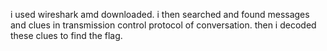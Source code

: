 i used wireshark amd downloaded.
i then searched and found messages and clues in transmission control protocol of conversation.
then i decoded these clues to find the flag.
